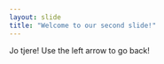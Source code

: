 ```yaml
---
layout: slide
title: "Welcome to our second slide!"
---
```

Jo tjere!
Use the left arrow to go back!